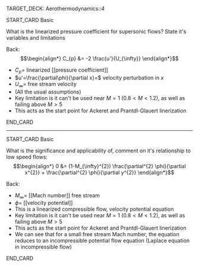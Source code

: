 TARGET_DECK: Aerothermodynamics::4



START_CARD
Basic

What is the linearized pressure coefficient for supersonic flows? State it's variables and limitations

Back: 
$$\begin{align*}  C_{p} &= -2 \frac{u'}{U_{\infty}}   \end{align*}$$ 
- $C_{p}=$ linearized [[pressure coefficient]]
- $u'=\frac{\partial\phi}{\partial x}=$ velocity perturbation in $x$
- $U_{\infty}=$ free stream velocity
- (All the usual assumptions)
- Key limitation is it can't be used near $M=1$ ($0.8<M<1.2$), as well as failing above $M>5$
- This acts as the start point for Ackeret and Prantdl-Glauert linerization

<!--ID: 1703587299579-->
END_CARD


--------

START_CARD
Basic

What is the significance and applicability of, comment on it's relationship to low speed flows:
$$\begin{align*}   0  &=   (1-M_{\infty}^{2})  \frac{\partial^{2} \phi}{\partial x^{2}} + \frac{\partial^{2} \phi}{\partial y^{2}}  \end{align*}$$

Back: 
- $M_{\infty}=$ [[Mach number]] free stream
- $\phi=$ [[velocity potential]]
- This is a linearized compressible flow, velocity potential equation
- Key limitation is it can't be used near $M=1$ ($0.8<M<1.2$), as well as failing above $M>5$
- This acts as the start point for Ackeret and Prantdl-Glauert linerization
- We can see that for a small free stream Mach number, the equation reduces to an incompressible potential flow equation (Laplace equation in incompressible flow)
<!--ID: 1703587299592-->
END_CARD



